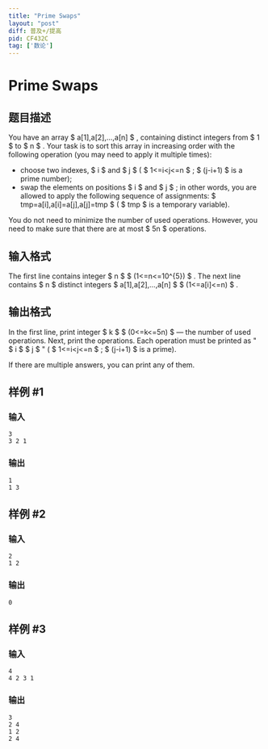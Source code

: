 ```yaml
---
title: "Prime Swaps"
layout: "post"
diff: 普及+/提高
pid: CF432C
tag: ['数论']
---
```


# Prime Swaps

## 题目描述

You have an array $ a[1],a[2],...,a[n] $ , containing distinct integers from $ 1 $ to $ n $ . Your task is to sort this array in increasing order with the following operation (you may need to apply it multiple times):

- choose two indexes, $ i $ and $ j $ ( $ 1<=i&lt;j<=n $ ; $ (j-i+1) $ is a prime number);
- swap the elements on positions $ i $ and $ j $ ; in other words, you are allowed to apply the following sequence of assignments: $ tmp=a[i],a[i]=a[j],a[j]=tmp $ ( $ tmp $ is a temporary variable).

You do not need to minimize the number of used operations. However, you need to make sure that there are at most $ 5n $ operations.

## 输入格式

The first line contains integer $ n $ $ (1<=n<=10^{5}) $ . The next line contains $ n $ distinct integers $ a[1],a[2],...,a[n] $ $ (1<=a[i]<=n) $ .

## 输出格式

In the first line, print integer $ k $ $ (0<=k<=5n) $ — the number of used operations. Next, print the operations. Each operation must be printed as " $ i $ $ j $ " ( $ 1<=i&lt;j<=n $ ; $ (j-i+1) $ is a prime).

If there are multiple answers, you can print any of them.

## 样例 #1

### 输入

```
3
3 2 1

```

### 输出

```
1
1 3

```

## 样例 #2

### 输入

```
2
1 2

```

### 输出

```
0

```

## 样例 #3

### 输入

```
4
4 2 3 1

```

### 输出

```
3
2 4
1 2
2 4

```

